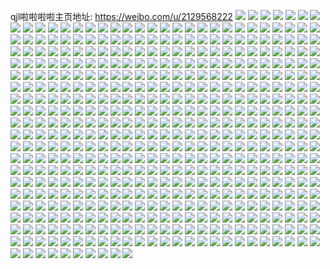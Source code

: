 qjl啦啦啦啦主页地址: https://weibo.com/u/2129568222 
![](https://wx4.sinaimg.cn/mw2000/7eeea1dely1h92jjqhuycj22eo37k4qr.jpg) 
![](https://wx4.sinaimg.cn/mw2000/7eeea1dely1h90zxei2kjj22c02y0u10.jpg) 
![](https://wx4.sinaimg.cn/mw2000/7eeea1dely1h90zxjnqdgj22c02uo7wj.jpg) 
![](https://wx4.sinaimg.cn/mw2000/7eeea1dely1h90zxpvhlzj20zk17m4qp.jpg) 
![](https://wx4.sinaimg.cn/mw2000/7eeea1dely1h90zy2fu7cj22c0340npf.jpg) 
![](https://wx4.sinaimg.cn/mw2000/7eeea1dely1h90zxvlaaqj22c02hhx6q.jpg) 
![](https://wx4.sinaimg.cn/mw2000/7eeea1dely1h90zwssm7gj22c0340u0y.jpg) 
![](https://wx4.sinaimg.cn/mw2000/7eeea1dely1h90zwna53lj22c0340qv7.jpg) 
![](https://wx4.sinaimg.cn/mw2000/7eeea1dely1h84yb9cogtj233x26mkjn.jpg) 
![](https://wx4.sinaimg.cn/mw2000/7eeea1dely1h84ybadatzj21zs2ekqv6.jpg) 
![](https://wx4.sinaimg.cn/mw2000/7eeea1dely1h84ybd8nokj228932qb2b.jpg) 
![](https://wx4.sinaimg.cn/mw2000/7eeea1dely1h7ywaoosnkj22c03407wi.jpg) 
![](https://wx4.sinaimg.cn/mw2000/7eeea1dely1h7ywapydw6j22c0340kjn.jpg) 
![](https://wx4.sinaimg.cn/mw2000/7eeea1dely1h7nl55akfrj22c02izx6r.jpg) 
![](https://wx4.sinaimg.cn/mw2000/7eeea1dely1h7nl56ielmj217m0wqdx2.jpg) 
![](https://wx4.sinaimg.cn/mw2000/7eeea1dely1h6vxfolgwvj22c0340u0y.jpg) 
![](https://wx4.sinaimg.cn/mw2000/7eeea1dely1h6vxddevm9j22c03407wh.jpg) 
![](https://wx4.sinaimg.cn/mw2000/7eeea1dely1h6vxdl7e35j20sd14ok39.jpg) 
![](https://wx4.sinaimg.cn/mw2000/7eeea1dely1h6vxfixh40j23402c0kjr.jpg) 
![](https://wx4.sinaimg.cn/mw2000/7eeea1dely1h6vxdh89mqj20vc15sabd.jpg) 
![](https://wx4.sinaimg.cn/mw2000/7eeea1dely1h6vxdkjk6aj20vc15sapo.jpg) 
![](https://wx4.sinaimg.cn/mw2000/7eeea1dely1h6vxdbklfbj23402bztk1.jpg) 
![](https://wx4.sinaimg.cn/mw2000/7eeea1dely1h6vxehtsdwj22c02lzkjn.jpg) 
![](https://wx4.sinaimg.cn/mw2000/7eeea1dely1h6vxec2mdvj22s82cfkjq.jpg) 
![](https://wx4.sinaimg.cn/mw2000/7eeea1dely1h6vxenk9oej20n01dswso.jpg) 
![](https://wx4.sinaimg.cn/mw2000/7eeea1dely1h6vxetfkl6j20n01dsqdm.jpg) 
![](https://wx4.sinaimg.cn/mw2000/7eeea1dely1h6vxfqlo3xj223r2mne81.jpg) 
![](https://wx4.sinaimg.cn/mw2000/7eeea1dely1h6b40e98t1j22c03194qr.jpg) 
![](https://wx4.sinaimg.cn/mw2000/7eeea1dely1h6b3zorygnj23402c0b2b.jpg) 
![](https://wx4.sinaimg.cn/mw2000/7eeea1dely1h6b3zt86kdj23402c0e82.jpg) 
![](https://wx4.sinaimg.cn/mw2000/7eeea1dely1h6b400fbiaj22c02c0wov.jpg) 
![](https://wx4.sinaimg.cn/mw2000/7eeea1dely1h6b46lm2h4j22rf2c0gzz.jpg) 
![](https://wx4.sinaimg.cn/mw2000/7eeea1dely1h6b408p23zj22c02c0npe.jpg) 
![](https://wx4.sinaimg.cn/mw2000/7eeea1dely1h6b40bohm0j23402c0kjn.jpg) 
![](https://wx4.sinaimg.cn/mw2000/7eeea1dely1h6b3zkjxhfj23402c01l0.jpg) 
![](https://wx4.sinaimg.cn/mw2000/7eeea1dely1h6b40gxygsj20vc15s0ud.jpg) 
![](https://wx4.sinaimg.cn/mw2000/7eeea1dely1h55c6ibj0jj22e51sb4qq.jpg) 
![](https://wx4.sinaimg.cn/mw2000/7eeea1dely1h55c6goua4j22c02uukjm.jpg) 
![](https://wx4.sinaimg.cn/mw2000/7eeea1dely1h55c6nc8tsj20vm0wegzs.jpg) 
![](https://wx4.sinaimg.cn/mw2000/7eeea1dely1h55c6kwiekj22c0340u0y.jpg) 
![](https://wx4.sinaimg.cn/mw2000/7eeea1dely1h55c6o8p9fj20vj0vwwrv.jpg) 
![](https://wx4.sinaimg.cn/mw2000/7eeea1dely1h4y6s5xfa7j21yg2iou0y.jpg) 
![](https://wx4.sinaimg.cn/mw2000/7eeea1dely1h4y6s423igj211j12u7az.jpg) 
![](https://wx4.sinaimg.cn/mw2000/7eeea1dely1h44hsgn40xj22io22pu0x.jpg) 
![](https://wx4.sinaimg.cn/mw2000/7eeea1dely1h3svkdw47kj22c0340u0z.jpg) 
![](https://wx4.sinaimg.cn/mw2000/7eeea1dely1h3svlyumsdj22361o0kjl.jpg) 
![](https://wx4.sinaimg.cn/mw2000/7eeea1dely1h3svmd2f14j22c02c04qq.jpg) 
![](https://wx4.sinaimg.cn/mw2000/7eeea1dely1h3svm73l6oj22c03401ky.jpg) 
![](https://wx4.sinaimg.cn/mw2000/7eeea1dely1h2p6spgaghj20n01ds4qp.jpg) 
![](https://wx4.sinaimg.cn/mw2000/7eeea1dely1h2p6smenazj22c02xmhdv.jpg) 
![](https://wx4.sinaimg.cn/mw2000/7eeea1dely1h2p6sqxek7j20n01ds7r5.jpg) 
![](https://wx4.sinaimg.cn/mw2000/7eeea1dely1h2p6ssl30wj23402c01kz.jpg) 
![](https://wx4.sinaimg.cn/mw2000/7eeea1dely1h2oarw6xl8j20w919cndk.jpg) 
![](https://wx4.sinaimg.cn/mw2000/7eeea1dely1h2oao81ktij20u011a7fn.jpg) 
![](https://wx4.sinaimg.cn/mw2000/7eeea1dely1h2hc46r6qaj23402c07wj.jpg) 
![](https://wx4.sinaimg.cn/mw2000/7eeea1dely1h2hc45zj77j214c0twql1.jpg) 
![](https://wx4.sinaimg.cn/mw2000/7eeea1dely1h2get11f2yj22c02q3x6p.jpg) 
![](https://wx4.sinaimg.cn/mw2000/7eeea1dely1h164gxaivkj21w02aanpe.jpg) 
![](https://wx4.sinaimg.cn/mw2000/7eeea1dely1h164gybwnpj22c02enb2a.jpg) 
![](https://wx4.sinaimg.cn/mw2000/7eeea1dely1h0sa2ytxtcj20pf0k00wl.jpg) 
![](https://wx4.sinaimg.cn/mw2000/7eeea1dely1gz44r7q39mj2340256b29.jpg) 
![](https://wx4.sinaimg.cn/mw2000/7eeea1dely1gz44r8p1zuj222k2jwu0x.jpg) 
![](https://wx4.sinaimg.cn/mw2000/7eeea1dely1gz44r9m5dqj22c0340e81.jpg) 
![](https://wx4.sinaimg.cn/mw2000/7eeea1dely1gz44rdnkvij22n424g1ky.jpg) 
![](https://wx4.sinaimg.cn/mw2000/7eeea1dely1gz44r75gsbj215o1ff4qp.jpg) 
![](https://wx4.sinaimg.cn/mw2000/7eeea1dely1gz44rf0sdlj23402c0npf.jpg) 
![](https://wx4.sinaimg.cn/mw2000/7eeea1dely1gz44sw9s3rj22sg27ghdu.jpg) 
![](https://wx4.sinaimg.cn/mw2000/7eeea1dely1gz44rfolbfj20zg1ba17p.jpg) 
![](https://wx4.sinaimg.cn/mw2000/7eeea1dely1gz44rd3rrxj22dc1s0qv5.jpg) 
![](https://wx4.sinaimg.cn/mw2000/7eeea1dely1gwfy7re6crj21sc2dshdt.jpg) 
![](https://wx4.sinaimg.cn/mw2000/7eeea1dely1gwfpc8nmrnj22c03404qq.jpg) 
![](https://wx4.sinaimg.cn/mw2000/7eeea1dely1gwfpc34mpmj21va2cskjl.jpg) 
![](https://wx4.sinaimg.cn/mw2000/7eeea1dely1gwfpc2d8euj22io1w0npe.jpg) 
![](https://wx4.sinaimg.cn/mw2000/7eeea1dely1gwfpc7fu6ej229g340npe.jpg) 
![](https://wx4.sinaimg.cn/mw2000/7eeea1dely1gwfpc9mx0yj21kw16o4qp.jpg) 
![](https://wx4.sinaimg.cn/mw2000/7eeea1dely1gwfpc3vhvuj21w02gskjl.jpg) 
![](https://wx4.sinaimg.cn/mw2000/7eeea1dely1gwfpc5tvf0j21w02io1ky.jpg) 
![](https://wx4.sinaimg.cn/mw2000/7eeea1dely1gwfpc17dhij21kw16ou0e.jpg) 
![](https://wx4.sinaimg.cn/mw2000/7eeea1dely1gwfpc4oc4zj21w02fqkjl.jpg) 
![](https://wx4.sinaimg.cn/mw2000/7eeea1dely1gw6un40szdj21i223f7wi.jpg) 
![](https://wx4.sinaimg.cn/mw2000/7eeea1dely1gw6umb4t8tj21w02anb2a.jpg) 
![](https://wx4.sinaimg.cn/mw2000/7eeea1dely1gw6umt0r88j22c02c04qr.jpg) 
![](https://wx4.sinaimg.cn/mw2000/7eeea1dely1gw6um827tpj21w02cr7wi.jpg) 
![](https://wx4.sinaimg.cn/mw2000/7eeea1dely1gw6ummo7aoj21t72iohdu.jpg) 
![](https://wx4.sinaimg.cn/mw2000/7eeea1dely1gw6umg4eysj22c02c0qv6.jpg) 
![](https://wx4.sinaimg.cn/mw2000/7eeea1dely1gw6um58rpwj22aw2in1ky.jpg) 
![](https://wx4.sinaimg.cn/mw2000/7eeea1dely1gw6umyln99j21w02io7wi.jpg) 
![](https://wx4.sinaimg.cn/mw2000/7eeea1dely1gw6una5z75j22c0340e83.jpg) 
![](https://wx4.sinaimg.cn/mw2000/7eeea1dely1gw6unclfzlj215o1iqb20.jpg) 
![](https://wx4.sinaimg.cn/mw2000/7eeea1dely1gw6uni1s21j22c02c0e82.jpg) 
![](https://wx4.sinaimg.cn/mw2000/7eeea1dely1gw6uqwqgbfj23402c07wj.jpg) 
![](https://wx4.sinaimg.cn/mw2000/7eeea1dely1gw1vwq7spwj20n01ds4qp.jpg) 
![](https://wx4.sinaimg.cn/mw2000/7eeea1dely1gw1vwwtkeoj20n01ds4qp.jpg) 
![](https://wx4.sinaimg.cn/mw2000/7eeea1dely1gvxowp7ekcj20u01hck67.jpg) 
![](https://wx4.sinaimg.cn/mw2000/7eeea1dely1gvxowo9ewpj22c0340kjm.jpg) 
![](https://wx4.sinaimg.cn/mw2000/002k7rYyly1gvpfsjysk1j62c0340x6p02.jpg) 
![](https://wx4.sinaimg.cn/mw2000/002k7rYyly1gvpfsml1dtj62c03407wi02.jpg) 
![](https://wx4.sinaimg.cn/mw2000/002k7rYyly1gvn8yofp2qj62c02c01ky02.jpg) 
![](https://wx4.sinaimg.cn/mw2000/002k7rYyly1gul4wzjranj623e23lqv502.jpg) 
![](https://wx4.sinaimg.cn/mw2000/002k7rYyly1gul4x0iwbpj626q2lznpd02.jpg) 
![](https://wx4.sinaimg.cn/mw2000/002k7rYyly1gul4x24tznj630l29ku0x02.jpg) 
![](https://wx4.sinaimg.cn/mw2000/002k7rYyly1gul4x2p9blj61hc0u04f602.jpg) 
![](https://wx4.sinaimg.cn/mw2000/002k7rYyly1gul4wyiz5mj62io1w3x6p02.jpg) 
![](https://wx4.sinaimg.cn/mw2000/002k7rYyly1gul4xaj68aj60tz0mitgh02.jpg) 
![](https://wx4.sinaimg.cn/mw2000/002k7rYyly1gul4x7gjezj62wu26m7wi02.jpg) 
![](https://wx4.sinaimg.cn/mw2000/002k7rYyly1gul4wxfke9j60u01hctji02.jpg) 
![](https://wx4.sinaimg.cn/mw2000/002k7rYyly1gul4x9rk2zj63402c07wi02.jpg) 
![](https://wx4.sinaimg.cn/mw2000/002k7rYyly1gue27smqt1j61w02mt7wi02.jpg) 
![](https://wx4.sinaimg.cn/mw2000/002k7rYyly1gue27rd1kbj61us2io4qq02.jpg) 
![](https://wx4.sinaimg.cn/mw2000/002k7rYyly1gue27wzly5j61pe2drx6p02.jpg) 
![](https://wx4.sinaimg.cn/mw2000/002k7rYyly1gue280zehij6277277b2a02.jpg) 
![](https://wx4.sinaimg.cn/mw2000/002k7rYyly1gue27zc5m6j615s0vc14w02.jpg) 
![](https://wx4.sinaimg.cn/mw2000/002k7rYyly1gue282hfwqj61w02iox6p02.jpg) 
![](https://wx4.sinaimg.cn/mw2000/002k7rYyly1gue27yqowsj61w02iou0y02.jpg) 
![](https://wx4.sinaimg.cn/mw2000/002k7rYyly1gue27v0pnlj61ul23rkjl02.jpg) 
![](https://wx4.sinaimg.cn/mw2000/002k7rYyly1gue284wpgaj62io1w04qr02.jpg) 
![](https://wx4.sinaimg.cn/mw2000/002k7rYyly1gtzwqj23epj625g2yee8202.jpg) 
![](https://wx4.sinaimg.cn/mw2000/002k7rYyly1gtvsbx1fe0j62c0340kjm02.jpg) 
![](https://wx4.sinaimg.cn/mw2000/002k7rYyly1gtvsbzqs9dj63402c0x6q02.jpg) 
![](https://wx4.sinaimg.cn/mw2000/002k7rYyly1gtqp00m6bhj62c0340qv602.jpg) 
![](https://wx4.sinaimg.cn/mw2000/002k7rYyly1gtqp07w1kkj62c0340e8302.jpg) 
![](https://wx4.sinaimg.cn/mw2000/002k7rYyly1gtqoz9jcymj60u01hctov02.jpg) 
![](https://wx4.sinaimg.cn/mw2000/7eeea1dely1gt9puw01k6j22t72c01kz.jpg) 
![](https://wx4.sinaimg.cn/mw2000/7eeea1dely1gt9puxq7tkj23402c01kz.jpg) 
![](https://wx4.sinaimg.cn/mw2000/7eeea1dely1gt8ja95vqcj23402c0x6p.jpg) 
![](https://wx4.sinaimg.cn/mw2000/7eeea1dely1gt8jabg7c9j23402c01ky.jpg) 
![](https://wx4.sinaimg.cn/mw2000/7eeea1dely1gt8ja6j3ybj23402c0u0x.jpg) 
![](https://wx4.sinaimg.cn/mw2000/7eeea1dely1gt8jadxg83j23402c0x6p.jpg) 
![](https://wx4.sinaimg.cn/mw2000/7eeea1dely1gt8jafmpgnj234025mnpd.jpg) 
![](https://wx4.sinaimg.cn/mw2000/7eeea1dely1gt8jahmeudj23402c0qv5.jpg) 
![](https://wx4.sinaimg.cn/mw2000/7eeea1dely1gt191ohrolj21di0qz7mk.jpg) 
![](https://wx4.sinaimg.cn/mw2000/7eeea1dely1gt191qdcadj22911rvqv5.jpg) 
![](https://wx4.sinaimg.cn/mw2000/7eeea1dely1gt191sjqg3j23402c01kz.jpg) 
![](https://wx4.sinaimg.cn/mw2000/002k7rYyly1gt191yvew7j63402c0e8402.jpg) 
![](https://wx4.sinaimg.cn/mw2000/7eeea1dely1gt191neef9j23402c0e81.jpg) 
![](https://wx4.sinaimg.cn/mw2000/7eeea1dely1gsyur1m8svj22c0340npe.jpg) 
![](https://wx4.sinaimg.cn/mw2000/7eeea1dely1gsyur2old1j20o8172k08.jpg) 
![](https://wx4.sinaimg.cn/mw2000/7eeea1dely1gsr90kdeb8j22i91vpe81.jpg) 
![](https://wx4.sinaimg.cn/mw2000/7eeea1dely1gsr90ldkmej20mg13ywjg.jpg) 
![](https://wx4.sinaimg.cn/mw2000/002k7rYyly1gsr90mknlij60u015awp202.jpg) 
![](https://wx4.sinaimg.cn/mw2000/7eeea1dely1gsr90h8n56j21w02iox6p.jpg) 
![](https://wx4.sinaimg.cn/mw2000/7eeea1dely1gsr90qqzs6j21w02io7wi.jpg) 
![](https://wx4.sinaimg.cn/mw2000/7eeea1dely1gsr90wlpqjj22io1w0e82.jpg) 
![](https://wx4.sinaimg.cn/mw2000/7eeea1dely1gsedh1qdnfj21fe2384qq.jpg) 
![](https://wx4.sinaimg.cn/mw2000/7eeea1dely1gsedh44fygj21o02804qq.jpg) 
![](https://wx4.sinaimg.cn/mw2000/7eeea1dely1gsedgzuutsj20s911zans.jpg) 
![](https://wx4.sinaimg.cn/mw2000/002k7rYyly1gsedgz36uaj61h21p1qv502.jpg) 
![](https://wx4.sinaimg.cn/mw2000/7eeea1dely1gsedh2lbpvj214m13519p.jpg) 
![](https://wx4.sinaimg.cn/mw2000/7eeea1dely1gsedh5h9j6j22801o0hdt.jpg) 
![](https://wx4.sinaimg.cn/mw2000/7eeea1dely1gsedh9w8qrj215e0vcnmx.jpg) 
![](https://wx4.sinaimg.cn/mw2000/7eeea1dely1gsedh89k1mj23402c0u0x.jpg) 
![](https://wx4.sinaimg.cn/mw2000/7eeea1dely1gsedgws6ztj215g0ujwvr.jpg) 
![](https://wx4.sinaimg.cn/mw2000/7eeea1dely1gse5ot1kxxj223o1krnpd.jpg) 
![](https://wx4.sinaimg.cn/mw2000/7eeea1dely1gse5ow0gxxj22hh1hvb29.jpg) 
![](https://wx4.sinaimg.cn/mw2000/7eeea1dely1gse5oxl98gj223a1kgkjl.jpg) 
![](https://wx4.sinaimg.cn/mw2000/7eeea1dely1gse5opjawrj22801o27wi.jpg) 
![](https://wx4.sinaimg.cn/mw2000/7eeea1dely1gse5oum66ej22801o0qv5.jpg) 
![](https://wx4.sinaimg.cn/mw2000/7eeea1dely1gse5orodohj22801o04qq.jpg) 
![](https://wx4.sinaimg.cn/mw2000/002k7rYyly1gs4vwsexz6j61kw0w0qtd02.jpg) 
![](https://wx4.sinaimg.cn/mw2000/7eeea1dely1gs4vwrnhnnj21w02iox6p.jpg) 
![](https://wx4.sinaimg.cn/mw2000/7eeea1dely1gs4vwqee9vj21w02io1ky.jpg) 
![](https://wx4.sinaimg.cn/mw2000/7eeea1dely1gs4vwtd3khj22dc1z11kx.jpg) 
![](https://wx4.sinaimg.cn/mw2000/7eeea1dely1gs47diza8wj23402c0e85.jpg) 
![](https://wx4.sinaimg.cn/mw2000/7eeea1dely1gs47dexa4bj20n01ds1kz.jpg) 
![](https://wx4.sinaimg.cn/mw2000/7eeea1dely1grgsq69hrqj21v12gn4qp.jpg) 
![](https://wx4.sinaimg.cn/mw2000/7eeea1dely1grgsq2jlcmj225m2iob29.jpg) 
![](https://wx4.sinaimg.cn/mw2000/7eeea1degy1gr3nlsevi7j22c03404qp.jpg) 
![](https://wx4.sinaimg.cn/mw2000/7eeea1degy1gr3nlz1os6j23402c0qv7.jpg) 
![](https://wx4.sinaimg.cn/mw2000/7eeea1degy1gr3nm67e51j22c03407wi.jpg) 
![](https://wx4.sinaimg.cn/mw2000/7eeea1dely1gqul9m1v6zj20u01hcgue.jpg) 
![](https://wx4.sinaimg.cn/mw2000/7eeea1dely1gqkmnr0rg5j20ty140u0x.jpg) 
![](https://wx4.sinaimg.cn/mw2000/7eeea1dely1gqkmorz1qej20ty1akkjl.jpg) 
![](https://wx4.sinaimg.cn/mw2000/7eeea1dely1gqj4mczftlj22c0340npe.jpg) 
![](https://wx4.sinaimg.cn/mw2000/7eeea1dely1gqj4ma48kpj22c0340e81.jpg) 
![](https://wx4.sinaimg.cn/mw2000/7eeea1dely1gqfyvvpbixj22c02c0u0y.jpg) 
![](https://wx4.sinaimg.cn/mw2000/7eeea1dely1gqfyvs92b8j2225225e81.jpg) 
![](https://wx4.sinaimg.cn/mw2000/7eeea1dely1gq7jlb6il7j22io1vznpe.jpg) 
![](https://wx4.sinaimg.cn/mw2000/7eeea1dely1gq7jl8u2q9j22292io7wj.jpg) 
![](https://wx4.sinaimg.cn/mw2000/7eeea1dely1gq5l74hdapj20n00nw481.jpg) 
![](https://wx4.sinaimg.cn/mw2000/7eeea1dely1gq5l73d80fj20u00u0wgo.jpg) 
![](https://wx4.sinaimg.cn/mw2000/7eeea1dely1gq5l764jagj23402c0ke3.jpg) 
![](https://wx4.sinaimg.cn/mw2000/7eeea1dely1gq4hpoxxd5j21vs2d6x6p.jpg) 
![](https://wx4.sinaimg.cn/mw2000/7eeea1dely1gq4hps279ej21w02io7wi.jpg) 
![](https://wx4.sinaimg.cn/mw2000/7eeea1dely1gq4hpjc7sdj21w02io7wh.jpg) 
![](https://wx4.sinaimg.cn/mw2000/7eeea1dely1gq4hpyjppsj21w02ioqv5.jpg) 
![](https://wx4.sinaimg.cn/mw2000/7eeea1dely1gq4hptznkjj21p020c1kx.jpg) 
![](https://wx4.sinaimg.cn/mw2000/7eeea1dely1gq4hpmf3n6j21w02iox6q.jpg) 
![](https://wx4.sinaimg.cn/mw2000/7eeea1dely1gq4hpwa9k3j21w02dr4qq.jpg) 
![](https://wx4.sinaimg.cn/mw2000/7eeea1dely1gq4hphrezwj22io1w0u0x.jpg) 
![](https://wx4.sinaimg.cn/mw2000/7eeea1dely1gq4hq1g4g9j226t2x3hdu.jpg) 
![](https://wx4.sinaimg.cn/mw2000/7eeea1dely1gq4hpexbs8j22c03407wh.jpg) 
![](https://wx4.sinaimg.cn/mw2000/7eeea1dely1gq4hq64n55j23402c0aye.jpg) 
![](https://wx4.sinaimg.cn/mw2000/7eeea1dely1gq4hq3yaq0j22c0340hdt.jpg) 
![](https://wx4.sinaimg.cn/mw2000/7eeea1dely1gpqhba8blej20qs1bln40.jpg) 
![](https://wx4.sinaimg.cn/mw2000/7eeea1dely1gpqhbcx33xj22c0340npd.jpg) 
![](https://wx4.sinaimg.cn/mw2000/7eeea1dely1gpqhbfh5loj22c0340npd.jpg) 
![](https://wx4.sinaimg.cn/mw2000/7eeea1dely1gpnz366w6gj22x12cau0z.jpg) 
![](https://wx4.sinaimg.cn/mw2000/7eeea1dely1gpnz38wfmgj22c0340u0x.jpg) 
![](https://wx4.sinaimg.cn/mw2000/7eeea1dely1gpf0tqdqpej20n01ds493.jpg) 
![](https://wx4.sinaimg.cn/mw2000/7eeea1dely1gp962xpavsj228b1oru0x.jpg) 
![](https://wx4.sinaimg.cn/mw2000/7eeea1dely1gp9634zuhsj22io1w0kjm.jpg) 
![](https://wx4.sinaimg.cn/mw2000/7eeea1dely1gp9635wyk8j22io1w0000.jpg) 
![](https://wx4.sinaimg.cn/mw2000/7eeea1dely1gp9630zha9j23402c0b2c.jpg) 
![](https://wx4.sinaimg.cn/mw2000/7eeea1dely1gp962zb8d4j23402c0npg.jpg) 
![](https://wx4.sinaimg.cn/mw2000/7eeea1dely1gp964uf4amj23402c07wk.jpg) 
![](https://wx4.sinaimg.cn/mw2000/7eeea1dely1gojpuclshkj22c0340qv5.jpg) 
![](https://wx4.sinaimg.cn/mw2000/7eeea1dely1gojpuhq383j22c0340u0x.jpg) 
![](https://wx4.sinaimg.cn/mw2000/7eeea1dely1gnqw3d89fsj22c0340x6q.jpg) 
![](https://wx4.sinaimg.cn/mw2000/7eeea1dely1gnqw4pmxnpj22c03407wj.jpg) 
![](https://wx4.sinaimg.cn/mw2000/7eeea1dely1gnqw3len3vj22c02c0hdu.jpg) 
![](https://wx4.sinaimg.cn/mw2000/7eeea1dely1gnqw48uoqjj23402c0b2c.jpg) 
![](https://wx4.sinaimg.cn/mw2000/7eeea1dely1gnqw3vq0utj23402c0b2b.jpg) 
![](https://wx4.sinaimg.cn/mw2000/7eeea1dely1gnqw4znq3xj22c02sqx6s.jpg) 
![](https://wx4.sinaimg.cn/mw2000/7eeea1dely1gnqw57smv4j22c0286qv6.jpg) 
![](https://wx4.sinaimg.cn/mw2000/7eeea1dely1gnqw4h0mgdj22c0340qv7.jpg) 
![](https://wx4.sinaimg.cn/mw2000/7eeea1dely1gnqw5jd76lj22c0340u0x.jpg) 
![](https://wx4.sinaimg.cn/mw2000/7eeea1dely1gnl6iobjarj22c03401kz.jpg) 
![](https://wx4.sinaimg.cn/mw2000/7eeea1dely1gnl6jpp74sj20tx135e81.jpg) 
![](https://wx4.sinaimg.cn/mw2000/7eeea1dely1gnjz173wykj21ds0n07wl.jpg) 
![](https://wx4.sinaimg.cn/mw2000/7eeea1dely1gnjz16bbjbj21ds0n0npg.jpg) 
![](https://wx4.sinaimg.cn/mw2000/7eeea1dely1gnjz197cf0j21ds0n0nph.jpg) 
![](https://wx4.sinaimg.cn/mw2000/7eeea1dely1gnjz17woxrj22io1xnkjm.jpg) 
![](https://wx4.sinaimg.cn/mw2000/7eeea1dely1gnhkh7d7sjj23402c0e83.jpg) 
![](https://wx4.sinaimg.cn/mw2000/7eeea1dely1gnhkk11ahlj20u0140kjl.jpg) 
![](https://wx4.sinaimg.cn/mw2000/7eeea1dely1gmz9ie22opj21pd26eu0x.jpg) 
![](https://wx4.sinaimg.cn/mw2000/7eeea1dely1gmz9ickqnjj22io1w0qv6.jpg) 
![](https://wx4.sinaimg.cn/mw2000/7eeea1dely1gmz9igsmgyj21na24jqv5.jpg) 
![](https://wx4.sinaimg.cn/mw2000/7eeea1dely1gmz9idasw2j21w028lx6q.jpg) 
![](https://wx4.sinaimg.cn/mw2000/7eeea1dely1gmz9if8sxzj21w02ioqv5.jpg) 
![](https://wx4.sinaimg.cn/mw2000/7eeea1dely1gmz9ig8uuyj21w02iob29.jpg) 
![](https://wx4.sinaimg.cn/mw2000/7eeea1dely1gmz9ihiavsj21kw0w0az3.jpg) 
![](https://wx4.sinaimg.cn/mw2000/7eeea1dely1gmz9iencf2j21w02ioe82.jpg) 
![](https://wx4.sinaimg.cn/mw2000/7eeea1dely1gmz9ih7mmzj21kw0w04nv.jpg) 
![](https://wx4.sinaimg.cn/mw2000/7eeea1dely1gmmf3t58nsj22b522bu0y.jpg) 
![](https://wx4.sinaimg.cn/mw2000/7eeea1dely1gmfgcikw42j20n01ds4qr.jpg) 
![](https://wx4.sinaimg.cn/mw2000/7eeea1dely1gm980ixocjj20n01dse83.jpg) 
![](https://wx4.sinaimg.cn/mw2000/7eeea1dely1gm980hyydcj22c02v5kjn.jpg) 
![](https://wx4.sinaimg.cn/mw2000/7eeea1dely1gm7hupn94qj22801o0b2a.jpg) 
![](https://wx4.sinaimg.cn/mw2000/7eeea1dely1gm7huri33tj226922wnpd.jpg) 
![](https://wx4.sinaimg.cn/mw2000/7eeea1dely1gm7hv48cr6j22801o0e82.jpg) 
![](https://wx4.sinaimg.cn/mw2000/7eeea1dely1gm7husksmpj215s0vcnj1.jpg) 
![](https://wx4.sinaimg.cn/mw2000/7eeea1dely1gm7huzbmjwj215s0vctue.jpg) 
![](https://wx4.sinaimg.cn/mw2000/7eeea1dely1gm7hv1967fj215s0vce1v.jpg) 
![](https://wx4.sinaimg.cn/mw2000/7eeea1dely1gm7humzgd9j20vc15sgxb.jpg) 
![](https://wx4.sinaimg.cn/mw2000/7eeea1dely1gm7huxnq9pj22c0340x6q.jpg) 
![](https://wx4.sinaimg.cn/mw2000/7eeea1dely1gm7huzxelhj20vc15swq7.jpg) 
![](https://wx4.sinaimg.cn/mw2000/7eeea1degy1gm0jqng7lhj22yt284kjn.jpg) 
![](https://wx4.sinaimg.cn/mw2000/7eeea1degy1gm0jqkl1smj23402c07wi.jpg) 
![](https://wx4.sinaimg.cn/mw2000/7eeea1degy1gm0jqoqw00j23402c0kjn.jpg) 
![](https://wx4.sinaimg.cn/mw2000/7eeea1degy1gm0jqr60fhj234027wx6p.jpg) 
![](https://wx4.sinaimg.cn/mw2000/7eeea1degy1gm0jqtxs77j23172c0u0y.jpg) 
![](https://wx4.sinaimg.cn/mw2000/7eeea1degy1gm0jqq7asvj22vo1k21ky.jpg) 
![](https://wx4.sinaimg.cn/mw2000/7eeea1degy1gm0jqvch8ij228t25i1kz.jpg) 
![](https://wx4.sinaimg.cn/mw2000/7eeea1degy1gm0jqs3d0fj22c03401kx.jpg) 
![](https://wx4.sinaimg.cn/mw2000/7eeea1degy1gm0jqsxe4bj216p2iou0x.jpg) 
![](https://wx4.sinaimg.cn/mw2000/7eeea1degy1glunmhnrd6j21ds0n0dwf.jpg) 
![](https://wx4.sinaimg.cn/mw2000/7eeea1degy1glunmi70sgj21ds0n0aor.jpg) 
![](https://wx4.sinaimg.cn/mw2000/7eeea1degy1glunmgt91ij214w0mznnp.jpg) 
![](https://wx4.sinaimg.cn/mw2000/7eeea1degy1glunmjkv46j21dr0mze52.jpg) 
![](https://wx4.sinaimg.cn/mw2000/7eeea1dely1glqp99g1cfj20u01hcnpd.jpg) 
![](https://wx4.sinaimg.cn/mw2000/7eeea1dely1glqp7p5df5j22c03401l0.jpg) 
![](https://wx4.sinaimg.cn/mw2000/7eeea1dely1glqp7xxichj22c02vtb2b.jpg) 
![](https://wx4.sinaimg.cn/mw2000/7eeea1degy1glovlyemj9j22uo1wx7wi.jpg) 
![](https://wx4.sinaimg.cn/mw2000/7eeea1degy1glovlzm3bcj224c2y64qr.jpg) 
![](https://wx4.sinaimg.cn/mw2000/7eeea1degy1glkcu03lo3j20n01dsgst.jpg) 
![](https://wx4.sinaimg.cn/mw2000/7eeea1degy1gl8tskhhbcj22il1w07wi.jpg) 
![](https://wx4.sinaimg.cn/mw2000/7eeea1degy1gl8tsnqdxij21w02imhdv.jpg) 
![](https://wx4.sinaimg.cn/mw2000/7eeea1degy1gl8tsmhnl3j21w02im1kz.jpg) 
![](https://wx4.sinaimg.cn/mw2000/7eeea1degy1gl8tsovb6tj21w02im1ky.jpg) 
![](https://wx4.sinaimg.cn/mw2000/7eeea1degy1gl8tsle6juj21w02imu0y.jpg) 
![](https://wx4.sinaimg.cn/mw2000/7eeea1degy1gl8tsqnrojj22io1w0u0z.jpg) 
![](https://wx4.sinaimg.cn/mw2000/7eeea1degy1gl8tstgrguj22io1w0qv5.jpg) 
![](https://wx4.sinaimg.cn/mw2000/7eeea1degy1gl8tsuwb7ej22io1vzb2b.jpg) 
![](https://wx4.sinaimg.cn/mw2000/7eeea1degy1gl8tssg3gij22io1w0b2c.jpg) 
![](https://wx4.sinaimg.cn/mw2000/7eeea1degy1gl8qtt94n6j23402c0x6q.jpg) 
![](https://wx4.sinaimg.cn/mw2000/7eeea1degy1gl8qtv438qj23402c01kz.jpg) 
![](https://wx4.sinaimg.cn/mw2000/7eeea1degy1gl8qtwca3qj23402c0npf.jpg) 
![](https://wx4.sinaimg.cn/mw2000/7eeea1degy1gl6hqf8n4qj21w02ioe81.jpg) 
![](https://wx4.sinaimg.cn/mw2000/7eeea1degy1gl6hn6piehj22c02c0qva.jpg) 
![](https://wx4.sinaimg.cn/mw2000/7eeea1degy1gl6huto1skj21w02io7wh.jpg) 
![](https://wx4.sinaimg.cn/mw2000/7eeea1degy1gl6hncr9qsj21kw16okjl.jpg) 
![](https://wx4.sinaimg.cn/mw2000/7eeea1degy1gl6hn9i7h4j22c02c0e87.jpg) 
![](https://wx4.sinaimg.cn/mw2000/7eeea1degy1gl6hurl01mj21w02io7wh.jpg) 
![](https://wx4.sinaimg.cn/mw2000/7eeea1dely1gkunq2f458j20u00yitn4.jpg) 
![](https://wx4.sinaimg.cn/mw2000/7eeea1degy1gksda315ygj21o02801ky.jpg) 
![](https://wx4.sinaimg.cn/mw2000/7eeea1degy1gkqq3vgk8wj220v2h61ky.jpg) 
![](https://wx4.sinaimg.cn/mw2000/7eeea1degy1gkqq3u4tzbj20u01hcaft.jpg) 
![](https://wx4.sinaimg.cn/mw2000/7eeea1degy1gkqq3vx16ej20jc0ydtbw.jpg) 
![](https://wx4.sinaimg.cn/mw2000/7eeea1degy1gkkhl9o2qkj20n01ds0zc.jpg) 
![](https://wx4.sinaimg.cn/mw2000/7eeea1degy1gkcb0k7cfbj21o0280b29.jpg) 
![](https://wx4.sinaimg.cn/mw2000/7eeea1degy1gkcb0i79otj21o02801ky.jpg) 
![](https://wx4.sinaimg.cn/mw2000/7eeea1dely1gk9y9jn4n9j20cu0cz75b.jpg) 
![](https://wx4.sinaimg.cn/mw2000/7eeea1degy1gk7urjpwk4j20ai0ahwf1.jpg) 
![](https://wx4.sinaimg.cn/mw2000/7eeea1degy1gk1yjt5932j21w02ioe82.jpg) 
![](https://wx4.sinaimg.cn/mw2000/7eeea1dely1gk0qsyea2wj21w02iokjl.jpg) 
![](https://wx4.sinaimg.cn/mw2000/7eeea1dely1gk0qsuw1fsj21s02ci1ky.jpg) 
![](https://wx4.sinaimg.cn/mw2000/7eeea1dely1gk0qt5jelzj21w02iox6p.jpg) 
![](https://wx4.sinaimg.cn/mw2000/7eeea1dely1gk0quxn7ycj22c0340x6p.jpg) 
![](https://wx4.sinaimg.cn/mw2000/7eeea1dely1gk0qta5exnj21vp2i9x1r.jpg) 
![](https://wx4.sinaimg.cn/mw2000/7eeea1dely1gk0qtdctoej21w02ioqv5.jpg) 
![](https://wx4.sinaimg.cn/mw2000/7eeea1dely1gk0qt32bp5j21tq2fku0y.jpg) 
![](https://wx4.sinaimg.cn/mw2000/7eeea1dely1gk0qt8jfckj21w02iohdu.jpg) 
![](https://wx4.sinaimg.cn/mw2000/7eeea1dely1gk0qss63wuj21w02iou0y.jpg) 
![](https://wx4.sinaimg.cn/mw2000/7eeea1degy1gjzpiiu4abj20u7199dzv.jpg) 
![](https://wx4.sinaimg.cn/mw2000/7eeea1degy1gjzpijxbwgj220v2h61ky.jpg) 
![](https://wx4.sinaimg.cn/mw2000/7eeea1degy1gjzpjzy2n9j20mi0u01kx.jpg) 
![](https://wx4.sinaimg.cn/mw2000/7eeea1degy1gjyk51xunrj21w02io4qp.jpg) 
![](https://wx4.sinaimg.cn/mw2000/7eeea1degy1gjyk51bznqj21w02io4qq.jpg) 
![](https://wx4.sinaimg.cn/mw2000/7eeea1degy1gjyk50gsy0j21w02iou0x.jpg) 
![](https://wx4.sinaimg.cn/mw2000/7eeea1degy1gjyk574iycj23402c04qr.jpg) 
![](https://wx4.sinaimg.cn/mw2000/7eeea1degy1gjyk5382cpj21uy24dhdt.jpg) 
![](https://wx4.sinaimg.cn/mw2000/7eeea1degy1gjyk53x944j21w02io1kx.jpg) 
![](https://wx4.sinaimg.cn/mw2000/7eeea1degy1gjyk52khk0j21w02io7wh.jpg) 
![](https://wx4.sinaimg.cn/mw2000/7eeea1degy1gjyk55gxzxj23402c01kz.jpg) 
![](https://wx4.sinaimg.cn/mw2000/7eeea1degy1gjyk9h5rpsj21vz2io4qp.jpg) 
![](https://wx4.sinaimg.cn/mw2000/7eeea1degy1gjwbwxs9h1j20n01dswuz.jpg) 
![](https://wx4.sinaimg.cn/mw2000/7eeea1degy1gjwbwxd1agj20n01ds4g7.jpg) 
![](https://wx4.sinaimg.cn/mw2000/7eeea1degy1gjwbwyro3gj20n01dse3h.jpg) 
![](https://wx4.sinaimg.cn/mw2000/7eeea1degy1gjwc2y2w4cj21400u0b29.jpg) 
![](https://wx4.sinaimg.cn/mw2000/7eeea1degy1gjr1fkvib4j20n01dsay8.jpg) 
![](https://wx4.sinaimg.cn/mw2000/7eeea1degy1gji9uoni0mj234024h4qr.jpg) 
![](https://wx4.sinaimg.cn/mw2000/7eeea1degy1gji9uq24sxj21bp0s31f0.jpg) 
![](https://wx4.sinaimg.cn/mw2000/7eeea1degy1gji9umx83xj211i1e0n7s.jpg) 
![](https://wx4.sinaimg.cn/mw2000/7eeea1degy1gji9us0gw4j211i1e0tuo.jpg) 
![](https://wx4.sinaimg.cn/mw2000/7eeea1degy1gji9uu77s4j20s41e0x09.jpg) 
![](https://wx4.sinaimg.cn/mw2000/7eeea1degy1gji9ur63vij23402c0hdu.jpg) 
![](https://wx4.sinaimg.cn/mw2000/7eeea1degy1gji9uvbo0tj21320up4cm.jpg) 
![](https://wx4.sinaimg.cn/mw2000/7eeea1degy1gji9uwcwqpj20s30s4jxm.jpg) 
![](https://wx4.sinaimg.cn/mw2000/7eeea1degy1gji9xacr5jj22c0340kjn.jpg) 
![](https://wx4.sinaimg.cn/mw2000/7eeea1degy1gjggncyb1hj20u0140u0x.jpg) 
![](https://wx4.sinaimg.cn/mw2000/7eeea1degy1gjggnc0zf4j20u0140x6p.jpg) 
![](https://wx4.sinaimg.cn/mw2000/7eeea1degy1gjclmsza5xj21ds0n01kz.jpg) 
![](https://wx4.sinaimg.cn/mw2000/7eeea1degy1gj6sqw3p3vj226u2x4x6p.jpg) 
![](https://wx4.sinaimg.cn/mw2000/7eeea1degy1gj4dhcz9evj22c02c04qs.jpg) 
![](https://wx4.sinaimg.cn/mw2000/7eeea1degy1gj4dheeehlj21e012chdt.jpg) 
![](https://wx4.sinaimg.cn/mw2000/7eeea1degy1gj4dhezk00j210k0vbgzk.jpg) 
![](https://wx4.sinaimg.cn/mw2000/7eeea1degy1gj4dhfp7xej213g0ugarc.jpg) 
![](https://wx4.sinaimg.cn/mw2000/7eeea1degy1gixg5awherj21e011i1h2.jpg) 
![](https://wx4.sinaimg.cn/mw2000/7eeea1degy1gixg596ehuj22or1w6u0y.jpg) 
![](https://wx4.sinaimg.cn/mw2000/7eeea1degy1gixg56yg61j20u0140n0r.jpg) 
![](https://wx4.sinaimg.cn/mw2000/7eeea1degy1gixg57okc7j226r1jtqv5.jpg) 
![](https://wx4.sinaimg.cn/mw2000/7eeea1degy1gixg55v4o7j21d50xiau9.jpg) 
![](https://wx4.sinaimg.cn/mw2000/7eeea1degy1gixg8yyi7sj20u0140hdt.jpg) 
![](https://wx4.sinaimg.cn/mw2000/7eeea1degy1gixg5agnddj216o16m7wh.jpg) 
![](https://wx4.sinaimg.cn/mw2000/7eeea1degy1gixg6gcl8pj20tv16anpd.jpg) 
![](https://wx4.sinaimg.cn/mw2000/7eeea1degy1gixg7ela4fj21jk2bc4qp.jpg) 
![](https://wx4.sinaimg.cn/mw2000/7eeea1degy1gif2wqaweoj219d16u1j7.jpg) 
![](https://wx4.sinaimg.cn/mw2000/7eeea1degy1gif2wsxybcj22p73y2npe.jpg) 
![](https://wx4.sinaimg.cn/mw2000/7eeea1degy1gif2wpksgej216t10qgzn.jpg) 
![](https://wx4.sinaimg.cn/mw2000/7eeea1degy1gif2wr3bhxj21a517gnj3.jpg) 
![](https://wx4.sinaimg.cn/mw2000/7eeea1degy1gif2wz4b81j20k20ka7gu.jpg) 
![](https://wx4.sinaimg.cn/mw2000/7eeea1degy1gif2wy06qwj22tf43u4qs.jpg) 
![](https://wx4.sinaimg.cn/mw2000/7eeea1degy1gif2wonjjkj21e01cxkih.jpg) 
![](https://wx4.sinaimg.cn/mw2000/7eeea1degy1gif2wvop0wj223x30ie83.jpg) 
![](https://wx4.sinaimg.cn/mw2000/7eeea1degy1gif2wrpg1rj21e011ie5y.jpg) 
![](https://wx4.sinaimg.cn/mw2000/7eeea1degy1gi86jj4bnjj22t71ywhdt.jpg) 
![](https://wx4.sinaimg.cn/mw2000/7eeea1degy1gi86jkt10wj23402c0qv7.jpg) 
![](https://wx4.sinaimg.cn/mw2000/7eeea1degy1gi86jmn7ffj22c0340npe.jpg) 
![](https://wx4.sinaimg.cn/mw2000/7eeea1degy1gi86jhwbpxj22c0340hdu.jpg) 
![](https://wx4.sinaimg.cn/mw2000/7eeea1degy1gi86jonvqtj22c03404qs.jpg) 
![](https://wx4.sinaimg.cn/mw2000/7eeea1degy1gi86jqjrctj22c0340b2b.jpg) 
![](https://wx4.sinaimg.cn/mw2000/7eeea1degy1gi86jsl69sj22c03404qs.jpg) 
![](https://wx4.sinaimg.cn/mw2000/7eeea1degy1gi86ju2bblj22c02i9kjm.jpg) 
![](https://wx4.sinaimg.cn/mw2000/7eeea1degy1gi86jvojzlj22bk2kakjn.jpg) 
![](https://wx4.sinaimg.cn/mw2000/7eeea1dely1ghwdzstxnvj22c0340qv5.jpg) 
![](https://wx4.sinaimg.cn/mw2000/7eeea1dely1ghu3w5c0t4j20q91aon7y.jpg) 
![](https://wx4.sinaimg.cn/mw2000/7eeea1dely1ghu3w2i7rzj22c0340npd.jpg) 
![](https://wx4.sinaimg.cn/mw2000/7eeea1dely1ghu3w8p95vj22c0340e81.jpg) 
![](https://wx4.sinaimg.cn/mw2000/7eeea1dely1ghoww6fviuj2308296x6q.jpg) 
![](https://wx4.sinaimg.cn/mw2000/7eeea1dely1ghowwasbwaj23402c0npf.jpg) 
![](https://wx4.sinaimg.cn/mw2000/7eeea1dely1ghoww3ayasj21z41hc7wi.jpg) 
![](https://wx4.sinaimg.cn/mw2000/7eeea1dely1ghowwg6jk0j23402c01l0.jpg) 
![](https://wx4.sinaimg.cn/mw2000/7eeea1dely1ghowwn8dm3j23402c04qs.jpg) 
![](https://wx4.sinaimg.cn/mw2000/7eeea1dely1ghowwr2a3uj23402c04qs.jpg) 
![](https://wx4.sinaimg.cn/mw2000/7eeea1dely1ghowwuukv5j23402c0u0z.jpg) 
![](https://wx4.sinaimg.cn/mw2000/7eeea1dely1ghowwwejg3j21hc0u0qpb.jpg) 
![](https://wx4.sinaimg.cn/mw2000/7eeea1dely1ghowwxk44zj21hc0u01du.jpg) 
![](https://wx4.sinaimg.cn/mw2000/7eeea1degy1gh9d6cqzavj21ds0n0u0z.jpg) 
![](https://wx4.sinaimg.cn/mw2000/7eeea1degy1gh9d6ejd4lj21ds0n0kjo.jpg) 
![](https://wx4.sinaimg.cn/mw2000/7eeea1degy1gh9d6gy344j21ds0n0hdw.jpg) 
![](https://wx4.sinaimg.cn/mw2000/7eeea1degy1gh9d6i9knrj21ds0n0npg.jpg) 
![](https://wx4.sinaimg.cn/mw2000/7eeea1degy1gh9d6iwskfj21ds0n04dr.jpg) 
![](https://wx4.sinaimg.cn/mw2000/7eeea1degy1gh9d6joodej21ds0n0qv6.jpg) 
![](https://wx4.sinaimg.cn/mw2000/7eeea1degy1gh9d6laxj1j21ds0n0hdx.jpg) 
![](https://wx4.sinaimg.cn/mw2000/7eeea1degy1gh9d6mo3a3j21ds0n01l1.jpg) 
![](https://wx4.sinaimg.cn/mw2000/7eeea1degy1gh9d6odgg7j21ds0n0e85.jpg) 
![](https://wx4.sinaimg.cn/mw2000/7eeea1degy1gh4r9r7t9kj21e011iazv.jpg) 
![](https://wx4.sinaimg.cn/mw2000/7eeea1degy1gh4r9q4c1jj22c02sanpf.jpg) 
![](https://wx4.sinaimg.cn/mw2000/7eeea1degy1gh4r9s552zj21e011i4qp.jpg) 
![](https://wx4.sinaimg.cn/mw2000/7eeea1degy1ggwmo2la1aj211i1e0h4i.jpg) 
![](https://wx4.sinaimg.cn/mw2000/7eeea1degy1ggwmo3qatsj23402c04qq.jpg) 
![](https://wx4.sinaimg.cn/mw2000/7eeea1degy1ggwmo4i6s9j211i1e01eg.jpg) 
![](https://wx4.sinaimg.cn/mw2000/7eeea1degy1ggwmo5imyoj211i1e0x2p.jpg) 
![](https://wx4.sinaimg.cn/mw2000/7eeea1degy1ggwmo61adaj211i1e0h1h.jpg) 
![](https://wx4.sinaimg.cn/mw2000/7eeea1degy1ggwmo51c42j211i1e04gr.jpg) 
![](https://wx4.sinaimg.cn/mw2000/7eeea1degy1ggfaj0uoz5j21e01e0b29.jpg) 
![](https://wx4.sinaimg.cn/mw2000/7eeea1degy1ggfaizp3xfj22c02r7u0y.jpg) 
![](https://wx4.sinaimg.cn/mw2000/7eeea1degy1ggfaj2wzqej21dn1e04qp.jpg) 
![](https://wx4.sinaimg.cn/mw2000/7eeea1degy1gei0cjuk5pj20s41e07lp.jpg) 
![](https://wx4.sinaimg.cn/mw2000/7eeea1degy1gei0cimrz8j22b92tlqv7.jpg) 
![](https://wx4.sinaimg.cn/mw2000/7eeea1degy1gei0ckz6e8j22c0340e81.jpg) 
![](https://wx4.sinaimg.cn/mw2000/7eeea1degy1gei0cjggk4j20s41e0k8i.jpg) 
![](https://wx4.sinaimg.cn/mw2000/7eeea1degy1ge2x86igrcj22c0340kjn.jpg) 
![](https://wx4.sinaimg.cn/mw2000/7eeea1degy1ge2x85322dj22c0340qv7.jpg) 
![](https://wx4.sinaimg.cn/mw2000/7eeea1degy1ge2x87z01oj22c0340hdv.jpg) 
![](https://wx4.sinaimg.cn/mw2000/7eeea1degy1ge2x89cavbj22c02c0hdu.jpg) 
![](https://wx4.sinaimg.cn/mw2000/7eeea1degy1ge2x8bfkatj22c0340b2c.jpg) 
![](https://wx4.sinaimg.cn/mw2000/7eeea1degy1ge2x8d0defj22c03407wj.jpg) 
![](https://wx4.sinaimg.cn/mw2000/7eeea1degy1gdjbc3fal3j229r340e83.jpg) 
![](https://wx4.sinaimg.cn/mw2000/7eeea1degy1gdjbc4k7b6j211i1e0ttv.jpg) 
![](https://wx4.sinaimg.cn/mw2000/7eeea1degy1gdjbc28hd2j211i1e01kx.jpg) 
![](https://wx4.sinaimg.cn/mw2000/7eeea1degy1gd2pwoq5b6j22qh21v4qr.jpg) 
![](https://wx4.sinaimg.cn/mw2000/7eeea1degy1gd2pwpag3ij21aa0ny7is.jpg) 
![](https://wx4.sinaimg.cn/mw2000/7eeea1degy1gd2pwri514j23402c0x6r.jpg) 
![](https://wx4.sinaimg.cn/mw2000/7eeea1degy1gd2pwt0cpnj22rt22ve83.jpg) 
![](https://wx4.sinaimg.cn/mw2000/7eeea1degy1gd2pwncbp8j23402c0x6s.jpg) 
![](https://wx4.sinaimg.cn/mw2000/7eeea1degy1gd2pwuhne1j23402c0hdw.jpg) 
![](https://wx4.sinaimg.cn/mw2000/7eeea1degy1gd2pwwa6k8j22pk217e84.jpg) 
![](https://wx4.sinaimg.cn/mw2000/7eeea1degy1gd2pwy34a7j23ev2k4b2d.jpg) 
![](https://wx4.sinaimg.cn/mw2000/7eeea1degy1gd2pwzqfwoj23402c01l0.jpg) 
![](https://wx4.sinaimg.cn/mw2000/7eeea1degy1g999fi5yr8j20n01dsnpf.jpg) 
![](https://wx4.sinaimg.cn/mw2000/7eeea1degy1g999fkg864j211i1e01kx.jpg) 
![](https://wx4.sinaimg.cn/mw2000/7eeea1degy1g999fj6a4gj23402c0hdt.jpg) 
![](https://wx4.sinaimg.cn/mw2000/7eeea1degy1g999fkv3psj211i193wyg.jpg) 
![](https://wx4.sinaimg.cn/mw2000/7eeea1degy1g4bfndokl8j227u1o0hdt.jpg) 
![](https://wx4.sinaimg.cn/mw2000/7eeea1degy1g4bfng7xktj227u1o0hdt.jpg) 
![](https://wx4.sinaimg.cn/mw2000/7eeea1degy1g37ytisbkgj23402c01ky.jpg) 
![](https://wx4.sinaimg.cn/mw2000/7eeea1degy1g37ytjce88j23402c0e81.jpg) 
![](https://wx4.sinaimg.cn/mw2000/7eeea1degy1g37ythvg63j23402c0npf.jpg) 
![](https://wx4.sinaimg.cn/mw2000/7eeea1dely1g2p88pa2q3j24mo334u15.jpg) 
![](https://wx4.sinaimg.cn/mw2000/7eeea1dely1g2p8g18j4bj24mo334e86.jpg) 
![](https://wx4.sinaimg.cn/mw2000/7eeea1degy1fxdb70mm7aj21hc1z44qr.jpg) 
![](https://wx4.sinaimg.cn/mw2000/7eeea1degy1fxdb857weuj23nx2q4qv9.jpg) 
![](https://wx4.sinaimg.cn/mw2000/7eeea1degy1fxdb9383bxj21s016o1l1.jpg) 
![](https://wx4.sinaimg.cn/mw2000/7eeea1degy1fxdb9gtb6nj21hc1z4x6p.jpg) 
![](https://wx4.sinaimg.cn/mw2000/7eeea1degy1fxdb9uwidlj20xc18e1ky.jpg) 
![](https://wx4.sinaimg.cn/mw2000/7eeea1degy1fxeofrvxjlj20u0140158.jpg) 
![](https://wx4.sinaimg.cn/mw2000/7eeea1degy1fxdb6f9fl7j21hc1z4b2b.jpg) 
![](https://wx4.sinaimg.cn/mw2000/7eeea1degy1fxemkggab2j21z41hc7wn.jpg) 
![](https://wx4.sinaimg.cn/mw2000/7eeea1degy1fxemkeykf4j21s016o4qr.jpg) 
![](https://wx4.sinaimg.cn/mw2000/7eeea1degy1fvwcxg81xtj20yi1a0kjm.jpg) 
![](https://wx4.sinaimg.cn/mw2000/7eeea1degy1fvo3wvf657j21pc0yinpf.jpg) 
![](https://wx4.sinaimg.cn/mw2000/7eeea1degy1fvo3x2octgj21pc0yi7wj.jpg) 
![](https://wx4.sinaimg.cn/mw2000/7eeea1degy1fvo3x6v1v7j21pc0yiu0x.jpg) 
![](https://wx4.sinaimg.cn/mw2000/7eeea1degy1fvo3w5sw6uj21pc0yix6q.jpg) 
![](https://wx4.sinaimg.cn/mw2000/7eeea1degy1fucpxukx7xj20si0site6.jpg) 
![](https://wx4.sinaimg.cn/mw2000/7eeea1degy1fucpxu6mf8j20qo0zk11k.jpg) 
![](https://wx4.sinaimg.cn/mw2000/7eeea1degy1fucpxux2ksj20mh0mhq6b.jpg) 
![](https://wx4.sinaimg.cn/mw2000/7eeea1dely1fu6aqd9y4aj22c03404qq.jpg) 
![](https://wx4.sinaimg.cn/mw2000/7eeea1dely1fu6aqbjpzpj23402c0e81.jpg) 
![](https://wx4.sinaimg.cn/mw2000/7eeea1dely1fu6aqf21v2j22hv2bcu0y.jpg) 
![](https://wx4.sinaimg.cn/mw2000/7eeea1dely1fu6aqfzdvqj23402c01kx.jpg) 
![](https://wx4.sinaimg.cn/mw2000/7eeea1dely1fu6aqgs4k7j23402c0e7b.jpg) 
![](https://wx4.sinaimg.cn/mw2000/7eeea1dely1fu6aqhlpe4j23402c07we.jpg) 
![](https://wx4.sinaimg.cn/mw2000/7eeea1dely1fu6aqhwts4j20u00u00w7.jpg) 
![](https://wx4.sinaimg.cn/mw2000/7eeea1dely1fu6aqm98okj21w02io1l4.jpg) 
![](https://wx4.sinaimg.cn/mw2000/7eeea1dely1fu6aqo689ij23402c0u0x.jpg) 
![](https://wx4.sinaimg.cn/mw2000/7eeea1degy1fu5i360hc4j21w02ioe81.jpg) 
![](https://wx4.sinaimg.cn/mw2000/7eeea1degy1fu1gifk9mjj20rs126qv5.jpg) 
![](https://wx4.sinaimg.cn/mw2000/7eeea1degy1fu1gigz2b0j20xc18eu0y.jpg) 
![](https://wx4.sinaimg.cn/mw2000/7eeea1degy1fu1gii0uyqj20xc18e4qp.jpg) 
![](https://wx4.sinaimg.cn/mw2000/7eeea1degy1fu1gij6d9bj20xc18eu0y.jpg) 
![](https://wx4.sinaimg.cn/mw2000/7eeea1degy1fu1gikyn2lj22852bynph.jpg) 
![](https://wx4.sinaimg.cn/mw2000/7eeea1degy1fu1gimtoh5j20xc18ekjm.jpg) 
![](https://wx4.sinaimg.cn/mw2000/7eeea1degy1fu1gieewwnj215o15mnpe.jpg) 
![](https://wx4.sinaimg.cn/mw2000/7eeea1degy1fu1giqawicj23402c0b2c.jpg) 
![](https://wx4.sinaimg.cn/mw2000/7eeea1degy1fu1gljayfhj22c0340hdv.jpg) 
![](https://wx4.sinaimg.cn/mw2000/7eeea1degy1ftqp804js2j21400qodui.jpg) 
![](https://wx4.sinaimg.cn/mw2000/7eeea1degy1ftqp81jqrsj20u215o1kx.jpg) 
![](https://wx4.sinaimg.cn/mw2000/7eeea1degy1ftqp82gbmvj20u215ongg.jpg) 
![](https://wx4.sinaimg.cn/mw2000/7eeea1degy1ftqp83rtvmj20u215ob17.jpg) 
![](https://wx4.sinaimg.cn/mw2000/7eeea1degy1ftqp850ko9j216o1kwu0x.jpg) 
![](https://wx4.sinaimg.cn/mw2000/7eeea1degy1ftqp863ukaj20u215ohct.jpg) 
![](https://wx4.sinaimg.cn/mw2000/7eeea1degy1ftqp872lbmj20u215o1kx.jpg) 
![](https://wx4.sinaimg.cn/mw2000/7eeea1degy1ftqp88k0a2j22io1ogkjn.jpg) 
![](https://wx4.sinaimg.cn/mw2000/7eeea1degy1ftqpa8z768j21kw16ohdu.jpg) 
![](https://wx4.sinaimg.cn/mw2000/7eeea1degy1fqcg3fzykgj22c0340e81.jpg) 
![](https://wx4.sinaimg.cn/mw2000/7eeea1degy1fqcg3hh5d4j22c0340e81.jpg) 
![](https://wx4.sinaimg.cn/mw2000/7eeea1degy1fqcg3jnf6aj22c03404qp.jpg) 
![](https://wx4.sinaimg.cn/mw2000/7eeea1degy1fqcg3l1239j22c0340e3z.jpg) 
![](https://wx4.sinaimg.cn/mw2000/7eeea1degy1fqcg3m8j1nj22c0340e3w.jpg) 
![](https://wx4.sinaimg.cn/mw2000/7eeea1degy1fqcg3ni54zj22c0340qqc.jpg) 
![](https://wx4.sinaimg.cn/mw2000/7eeea1degy1fqcg3oto0nj22c03407wh.jpg) 
![](https://wx4.sinaimg.cn/mw2000/7eeea1degy1fqcg3qf7q2j22c03401kx.jpg) 
![](https://wx4.sinaimg.cn/mw2000/7eeea1degy1fqcg3rq2h9j22c0340quc.jpg) 
![](https://wx4.sinaimg.cn/mw2000/7eeea1degy1fq3d3ilf3bj22c02ranpd.jpg) 
![](https://wx4.sinaimg.cn/mw2000/7eeea1degy1fpvroz4qmhj21oa1r74qr.jpg) 
![](https://wx4.sinaimg.cn/mw2000/7eeea1degy1fpvrp2aq5mj20yi1pcu10.jpg) 
![](https://wx4.sinaimg.cn/mw2000/7eeea1degy1fpvrp5dyznj20yi1pc7wk.jpg) 
![](https://wx4.sinaimg.cn/mw2000/7eeea1degy1fpvrp7cspbj22c03401ky.jpg) 
![](https://wx4.sinaimg.cn/mw2000/7eeea1degy1fpvrp9avpoj22c03407wi.jpg) 
![](https://wx4.sinaimg.cn/mw2000/7eeea1degy1fpvrpc03tij21w02iou10.jpg) 
